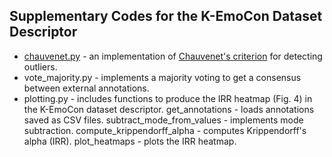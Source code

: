 ## Supplementary Codes for the K-EmoCon Dataset Descriptor
- [chauvenet.py](https://github.com/sotirismos/Emotion-Recognition-Conversations/blob/master/K-EmoCon_SupplementaryCodes/utils/chauvenet.py) - an implementation of [Chauvenet's criterion](https://en.wikipedia.org/wiki/Chauvenet%27s_criterion) for detecting outliers.
- vote_majority.py - implements a majority voting to get a consensus between external annotations.
- plotting.py - includes functions to produce the IRR heatmap (Fig. 4) in the K-EmoCon dataset descriptor.
get_annotations - loads annotations saved as CSV files.
subtract_mode_from_values - implements mode subtraction.
compute_krippendorff_alpha - computes Krippendorff's alpha (IRR).
plot_heatmaps - plots the IRR heatmap.
